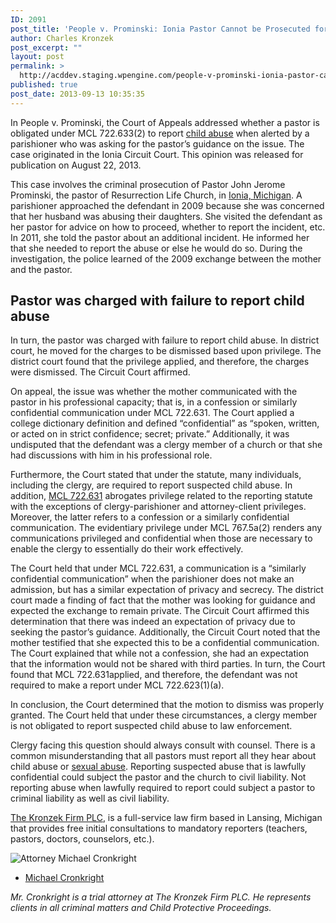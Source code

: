 ```yaml
---
ID: 2091
post_title: 'People v. Prominski: Ionia Pastor Cannot be Prosecuted for Failure to Report Sexual Abuse by the Child’s Father'
author: Charles Kronzek
post_excerpt: ""
layout: post
permalink: >
  http://acddev.staging.wpengine.com/people-v-prominski-ionia-pastor-cannot-be-prosecuted-for-failure-to-report-sexual-abuse-by-the-childs-father.html
published: true
post_date: 2013-09-13 10:35:35
---
```

In People v. Prominski, the Court of Appeals addressed whether a pastor is obligated under MCL 722.633(2) to report <a title="Michigan Child Abuse Attorney" href="http://acddev.staging.wpengine.com/michigan-child-abuse-attorneys-abuse-neglect-defense-lawyers.html" target="_blank">child abuse</a> when alerted by a parishioner who was asking for the pastor’s guidance on the issue. The case originated in the Ionia Circuit Court. This opinion was released for publication on August 22, 2013.

This case involves the criminal prosecution of Pastor John Jerome Prominski, the pastor of Resurrection Life Church, in <a href="http://acddev.staging.wpengine.com/mi-county.html" target="_blank">Ionia, Michigan</a>. A parishioner approached the defendant in 2009 because she was concerned that her husband was abusing their daughters. She visited the defendant as her pastor for advice on how to proceed, whether to report the incident, etc. In 2011, she told the pastor about an additional incident. He informed her that she needed to report the abuse or else he would do so. During the investigation, the police learned of the 2009 exchange between the mother and the pastor.


<h2>Pastor was charged with failure to report child abuse</h2>

In turn, the pastor was charged with failure to report child abuse. In district court, he moved for the charges to be dismissed based upon privilege. The district court found that the privilege applied, and therefore, the charges were dismissed. The Circuit Court affirmed.

On appeal, the issue was whether the mother communicated with the pastor in his professional capacity; that is, in a confession or similarly confidential communication under MCL 722.631. The Court applied a college dictionary definition and defined “confidential” as “spoken, written, or acted on in strict confidence; secret; private.” Additionally, it was undisputed that the defendant was a clergy member of a church or that she had discussions with him in his professional role.

Furthermore, the Court stated that under the statute, many individuals, including the clergy, are required to report suspected child abuse. In addition, <a href="http://www.legislature.mi.gov/%28S%28i4oxwun5gjxra545gorlr155%29%29/mileg.aspx?page=getObject&amp;objectName=mcl-722-631" target="_blank">MCL 722.631</a> abrogates privilege related to the reporting statute with the exceptions of clergy-parishioner and attorney-client privileges. Moreover, the latter refers to a confession or a similarly confidential communication. The evidentiary privilege under MCL 767.5a(2) renders any communications privileged and confidential when those are necessary to enable the clergy to essentially do their work effectively.

The Court held that under MCL 722.631, a communication is a “similarly confidential communication” when the parishioner does not make an admission, but has a similar expectation of privacy and secrecy. The district court made a finding of fact that the mother was looking for guidance and expected the exchange to remain private. The Circuit Court affirmed this determination that there was indeed an expectation of privacy due to seeking the pastor’s guidance. Additionally, the Circuit Court noted that the mother testified that she expected this to be a confidential communication. The Court explained that while not a confession, she had an expectation that the information would not be shared with third parties. In turn, the Court found that MCL 722.631applied, and therefore, the defendant was not required to make a report under MCL 722.623(1)(a).

In conclusion, the Court determined that the motion to dismiss was properly granted. The Court held that under these circumstances, a clergy member is not obligated to report suspected child abuse to law enforcement.

Clergy facing this question should always consult with counsel. There is a common misunderstanding that all pastors must report all they hear about child abuse or <a href="http://acddev.staging.wpengine.com/Sex-Crimes.html" target="_blank">sexual abuse</a>. Reporting suspected abuse that is lawfully confidential could subject the pastor and the church to civil liability. Not reporting abuse when lawfully required to report could subject a pastor to criminal liability as well as civil liability.

<a href="http://acddev.staging.wpengine.com/About-Us.html" target="_blank">The Kronzek Firm PLC</a>, is a full-service law firm based in Lansing, Michigan that provides free initial consultations to mandatory reporters (teachers, pastors, doctors, counselors, etc.).

<img src="http://acddev.staging.wpengine.com/images/Cronkright.png" alt="Attorney Michael Cronkright" />

- <a href="http://acddev.staging.wpengine.com/Trial-Attorneys.html#1">Michael Cronkright</a>

<em>Mr. Cronkright is a trial attorney at The Kronzek Firm PLC. He represents clients in all criminal matters and Child Protective Proceedings.</em>